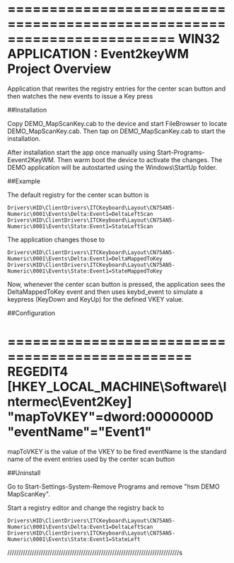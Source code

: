 ========================================================================
    WIN32 APPLICATION : Event2keyWM Project Overview
========================================================================

Application that rewrites the registry entries for the center scan button
and then watches the new events to issue a Key press

##Installation

Copy DEMO_MapScanKey.cab to the device and start FileBrowser to locate 
DEMO_MapScanKey.cab. Then tap on DEMO_MapScanKey.cab to start the installation.

After installation start the app once manually using Start-Programs-Eevent2KeyWM.
Then warm boot the device to activate the changes. The DEMO application will be
autostarted using the Windows\StartUp folder.

##Example

The default registry for the center scan button is

	Drivers\HID\ClientDrivers\ITCKeyboard\Layout\CN75AN5-Numeric\0001\Events\Delta:Event1=DeltaLeftScan
	Drivers\HID\ClientDrivers\ITCKeyboard\Layout\CN75AN5-Numeric\0001\Events\State:Event1=StateLeftScan

The application changes those to

	Drivers\HID\ClientDrivers\ITCKeyboard\Layout\CN75AN5-Numeric\0001\Events\Delta:Event1=DeltaMappedToKey
	Drivers\HID\ClientDrivers\ITCKeyboard\Layout\CN75AN5-Numeric\0001\Events\State:Event1=StateMappedToKey

Now, whenever the center scan button is pressed, the application sees the DeltaMappedToKey event and 
then uses keybd_event to simulate a keypress (KeyDown and KeyUp) for the defined VKEY value.

##Configuration

================================================
REGEDIT4
[HKEY_LOCAL_MACHINE\Software\Intermec\Event2Key]
"mapToVKEY"=dword:0000000D
"eventName"="Event1"
================================================
mapToVKEY is the value of the VKEY to be fired
eventName is the standard name of the event entries used by the center
scan button

##Uninstall

Go to Start-Settings-System-Remove Programs and remove "hsm DEMO MapScanKey".

Start a registry editor and change the registry back to

	Drivers\HID\ClientDrivers\ITCKeyboard\Layout\CN75AN5-Numeric\0001\Events\Delta:Event1=DeltaLeftScan
	Drivers\HID\ClientDrivers\ITCKeyboard\Layout\CN75AN5-Numeric\0001\Events\State:Event1=StateLeft


/////////////////////////////////////////////////////////////////////////////s